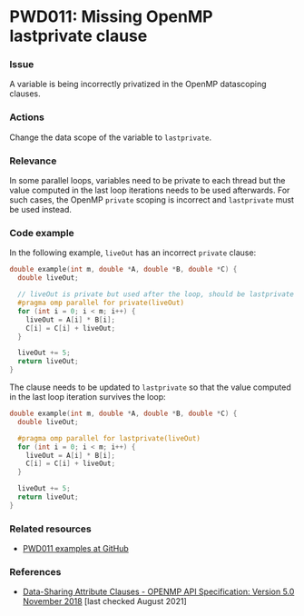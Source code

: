 # PWD011: Missing OpenMP lastprivate clause

### Issue

A variable is being incorrectly privatized in the OpenMP datascoping clauses.

### Actions

Change the data scope of the variable to `lastprivate`.

### Relevance

In some parallel loops, variables need to be private to each thread but the
value computed in the last loop iterations needs to be used afterwards. For such
cases, the OpenMP `private` scoping is incorrect and `lastprivate` must be used
instead.

### Code example

In the following example, `liveOut` has an incorrect `private` clause:

```c
double example(int m, double *A, double *B, double *C) {
  double liveOut;

  // liveOut is private but used after the loop, should be lastprivate
  #pragma omp parallel for private(liveOut)
  for (int i = 0; i < m; i++) {
    liveOut = A[i] * B[i];
    C[i] = C[i] + liveOut;
  }

  liveOut += 5;
  return liveOut;
}
```

The clause needs to be updated to `lastprivate` so that the value computed in
the last loop iteration survives the loop:

```c
double example(int m, double *A, double *B, double *C) {
  double liveOut;

  #pragma omp parallel for lastprivate(liveOut)
  for (int i = 0; i < m; i++) {
    liveOut = A[i] * B[i];
    C[i] = C[i] + liveOut;
  }

  liveOut += 5;
  return liveOut;
}
```

### Related resources

* [PWD011 examples at GitHub](/Checks/PWD011)

### References

* [Data-Sharing Attribute Clauses - OPENMP API Specification: Version 5.0 November 2018](https://www.openmp.org/spec-html/5.0/openmpsu106.html)
[last checked August 2021]
